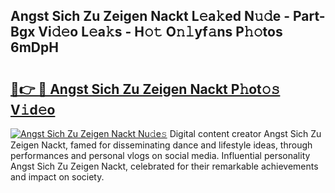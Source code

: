 ## Angst Sich Zu Zeigen Nackt L𝚎a𝚔ed N𝚞𝚍e - Part-Bgx Vi𝚍𝚎o L𝚎a𝚔s - H𝚘𝚝 O𝚗𝚕yf𝚊ns P𝚑𝚘tos 6mDpH

# <h2><a href="http://kfay8u.oniu.top/?m=Angst+Sich+Zu+Zeigen+Nackt">🔗👉 🔴 Angst Sich Zu Zeigen Nackt P𝚑ot𝚘𝚜 V𝚒d𝚎o</a></h2>

[![Angst Sich Zu Zeigen Nackt Nu𝚍e𝚜](https://i.imgur.com/0qMVB7G.gif)](http://kfay8u.oniu.top/?m=Angst+Sich+Zu+Zeigen+Nackt)
Digital content creator Angst Sich Zu Zeigen Nackt, famed for disseminating dance and lifestyle ideas, through performances and personal vlogs on social media. Influential personality Angst Sich Zu Zeigen Nackt, celebrated for their remarkable achievements and impact on society.  
